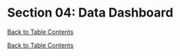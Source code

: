 # Section 04: Data Dashboard

[Back to Table Contents](SOS-Farm-Data-Report-25wi)

[Back to Table Contents](SOS-Farm-Data-Report-25wi)